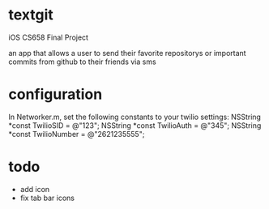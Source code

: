 textgit
=======

iOS CS658 Final Project

an app that allows a user to send their favorite repositorys or important commits from github to their friends via sms

configuration
=============

In Networker.m, set the following constants to your twilio settings:
NSString *const TwilioSID           = @"123";
NSString *const TwilioAuth          = @"345";
NSString *const TwilioNumber        = @"2621235555";

todo
====
* add icon
* fix tab bar icons
